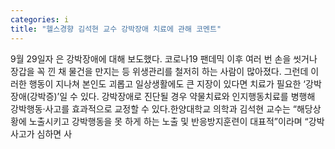 ```yaml
---
categories: i
title: "헬스경향 김석현 교수 강박장애 치료에 관해 코멘트"
---
```

9월 29일자 은 강박장애에 대해 보도했다. 코로나19 팬데믹 이후 여러 번 손을 씻거나 장갑을 꼭 낀 채 물건을 만지는 등 위생관리를 철저히 하는 사람이 많아졌다. 그런데 이러한 행동이 지나쳐 본인도 괴롭고 일상생활에도 큰 지장이 있다면 치료가 필요한 ‘강박장애(강박증)’일 수 있다. 강박장애로 진단될 경우 약물치료와 인지행동치료를 병행해 강박행동·사고를 효과적으로 교정할 수 있다.한양대학교 의학과 김석현 교수는 “해당상황에 노출시키고 강박행동을 못 하게 하는 노출 및 반응방지훈련이 대표적”이라며 “강박사고가 심하면 사